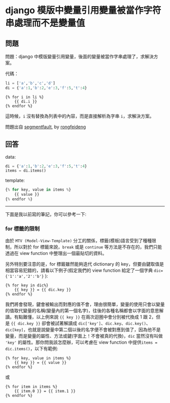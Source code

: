# django 模版中變量引用變量被當作字符串處理而不是變量值

## 問題

問題：django 中模版變量引用變量，後面的變量被當作字串處理了，求解決方案。

代碼：

```python
li = ['a','b','c','d']
di = {'a':1,'b':2,'e':3,'f':5,'t':4}
```

```jinja
{% for i in li %}
    {{ di.i }}
{% endfor %}
```

這時候，`i` 沒有替換為列表中的內容，而是直接解析為字串 `i`，求解決方案。

問題出自 [segmentfault](https://segmentfault.com/q/1010000005615987), by [rongfeideng](https://segmentfault.com/u/rongfeideng)

## 回答

data:

```python
di = {'a':1,'b':2,'e':3,'f':5,'t':4}
items = di.items()
```

template:

```python
{% for key, value in items %}
    {{ value }}
{% endfor %}
```

----------

下面是我以前寫的筆記，你可以參考一下:

### for 標籤的限制

由於 `MTV (Model-View-Template)` 分工的關係，標籤(模板)語言受到了種種限制，所以對於 for 標籤來說，`break` 或是 `continue` 等方法是不存在的，我們只能透過在 view function 中整理出一個最貼切的資料。

另外特別要注意的是，for 標籤雖然能夠迭代 dictionary 的 key，但要由鍵取值是相當容易犯錯的，請看以下例子(假定我們的 view function 給定了一個字典 `dic={'1':'a','2':'b'}` ):

```jinja
{% for key in dic%}
    {{ key }} = {{ dic.key }}
{% endfor %}
```

我們將會發現，鍵會被輸出而對應的值不會，理由很簡單，變量的使用只會以變量的值取代變量的名稱(變量內的第一個名字)，往後的各種名稱都會以字面的意思解讀。有點難懂，以上例來說 `{{ key }}` 在兩次迴圈中會分別被代換成 1 跟 2，但是 `{{ dic.key }}` 卻會被試著解讀成 `dic['key']`、`dic.key`、`dic.key()`、`dic[key]`，也就是說變量中第二個以後的名字便不會被對應到值了，因為他不是變量，而是變量的屬性、方法或鍵(字面上！不會被真的代換)，`dic` 當然沒有叫做 `'key'` 的屬性。那你問我該怎麼辦，可以考慮在 view function 中提供`items = dic.items()`，以下有範例:

```jinja
{% for key, value in items %}
    {{ key }} = {{ value }}
{% endfor %}
```

或

```jinja
{% for item in items %}
    {{ item.0 }} = {{ item.1 }}
{% endfor %}
```

